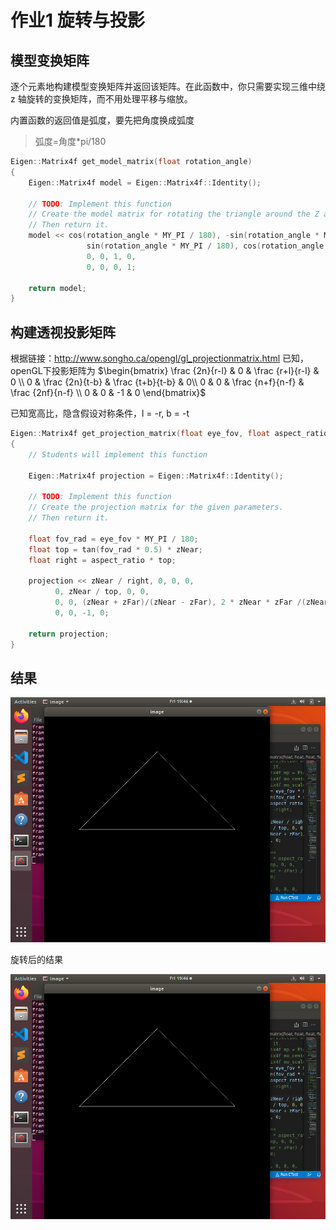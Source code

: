 # 作业1 旋转与投影
## 模型变换矩阵
逐个元素地构建模型变换矩阵并返回该矩阵。在此函数中，你只需要实现三维中绕z 轴旋转的变换矩阵，而不用处理平移与缩放。

内置函数的返回值是弧度，要先把角度换成弧度
> 弧度=角度*pi/180

```c++
Eigen::Matrix4f get_model_matrix(float rotation_angle)
{
    Eigen::Matrix4f model = Eigen::Matrix4f::Identity();
    
    // TODO: Implement this function
    // Create the model matrix for rotating the triangle around the Z axis.
    // Then return it.
    model << cos(rotation_angle * MY_PI / 180), -sin(rotation_angle * MY_PI / 180), 0, 0,
                 sin(rotation_angle * MY_PI / 180), cos(rotation_angle * MY_PI / 180), 0, 0,
                 0, 0, 1, 0,
                 0, 0, 0, 1;
      
    return model;
}
```
## 构建透视投影矩阵
根据链接：http://www.songho.ca/opengl/gl_projectionmatrix.html 已知，openGL下投影矩阵为
$\begin{bmatrix} \frac {2n}{r-l} & 0 & \frac {r+l}{r-l} & 0 \\ 0 & \frac {2n}{t-b} & \frac {t+b}{t-b} & 0\\ 0 & 0 & \frac {n+f}{n-f} & \frac {2nf}{n-f} \\ 0 & 0 & -1 & 0 \end{bmatrix}$

已知宽高比，隐含假设对称条件，l = -r, b = -t
```c++
Eigen::Matrix4f get_projection_matrix(float eye_fov, float aspect_ratio,float zNear, float zFar)
{
    // Students will implement this function

    Eigen::Matrix4f projection = Eigen::Matrix4f::Identity();

    // TODO: Implement this function
    // Create the projection matrix for the given parameters.
    // Then return it.

    float fov_rad = eye_fov * MY_PI / 180;
    float top = tan(fov_rad * 0.5) * zNear;
    float right = aspect_ratio * top;

    projection << zNear / right, 0, 0, 0,
          0, zNear / top, 0, 0,
          0, 0, (zNear + zFar)/(zNear - zFar), 2 * zNear * zFar /(zNear - zFar),
          0, 0, -1, 0;

    return projection;
}
```

## 结果

<img src="./image/assignment1.png" alt="Image assignment1">

旋转后的结果

<img src="./image/assignment1.png" alt="Image assignment1">